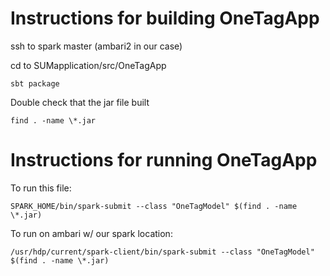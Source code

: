 # Instructions for building OneTagApp
ssh to spark master (ambari2 in our case)

cd to SUMapplication/src/OneTagApp

	sbt package

Double check that the jar file built

	find . -name \*.jar

# Instructions for running OneTagApp
To run this file:

	SPARK_HOME/bin/spark-submit --class "OneTagModel" $(find . -name \*.jar)

To run on ambari w/ our spark location:

	/usr/hdp/current/spark-client/bin/spark-submit --class "OneTagModel" $(find . -name \*.jar)
